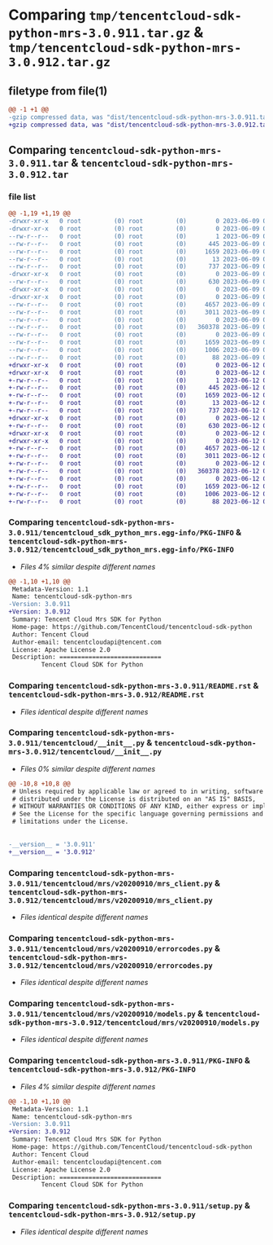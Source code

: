 # Comparing `tmp/tencentcloud-sdk-python-mrs-3.0.911.tar.gz` & `tmp/tencentcloud-sdk-python-mrs-3.0.912.tar.gz`

## filetype from file(1)

```diff
@@ -1 +1 @@
-gzip compressed data, was "dist/tencentcloud-sdk-python-mrs-3.0.911.tar", last modified: Fri Jun  9 02:23:29 2023, max compression
+gzip compressed data, was "dist/tencentcloud-sdk-python-mrs-3.0.912.tar", last modified: Mon Jun 12 03:08:10 2023, max compression
```

## Comparing `tencentcloud-sdk-python-mrs-3.0.911.tar` & `tencentcloud-sdk-python-mrs-3.0.912.tar`

### file list

```diff
@@ -1,19 +1,19 @@
-drwxr-xr-x   0 root         (0) root         (0)        0 2023-06-09 02:23:29.000000 tencentcloud-sdk-python-mrs-3.0.911/
-drwxr-xr-x   0 root         (0) root         (0)        0 2023-06-09 02:23:29.000000 tencentcloud-sdk-python-mrs-3.0.911/tencentcloud_sdk_python_mrs.egg-info/
--rw-r--r--   0 root         (0) root         (0)        1 2023-06-09 02:23:29.000000 tencentcloud-sdk-python-mrs-3.0.911/tencentcloud_sdk_python_mrs.egg-info/dependency_links.txt
--rw-r--r--   0 root         (0) root         (0)      445 2023-06-09 02:23:29.000000 tencentcloud-sdk-python-mrs-3.0.911/tencentcloud_sdk_python_mrs.egg-info/SOURCES.txt
--rw-r--r--   0 root         (0) root         (0)     1659 2023-06-09 02:23:29.000000 tencentcloud-sdk-python-mrs-3.0.911/tencentcloud_sdk_python_mrs.egg-info/PKG-INFO
--rw-r--r--   0 root         (0) root         (0)       13 2023-06-09 02:23:29.000000 tencentcloud-sdk-python-mrs-3.0.911/tencentcloud_sdk_python_mrs.egg-info/top_level.txt
--rw-r--r--   0 root         (0) root         (0)      737 2023-06-09 02:23:29.000000 tencentcloud-sdk-python-mrs-3.0.911/README.rst
-drwxr-xr-x   0 root         (0) root         (0)        0 2023-06-09 02:23:29.000000 tencentcloud-sdk-python-mrs-3.0.911/tencentcloud/
--rw-r--r--   0 root         (0) root         (0)      630 2023-06-09 02:23:29.000000 tencentcloud-sdk-python-mrs-3.0.911/tencentcloud/__init__.py
-drwxr-xr-x   0 root         (0) root         (0)        0 2023-06-09 02:23:29.000000 tencentcloud-sdk-python-mrs-3.0.911/tencentcloud/mrs/
-drwxr-xr-x   0 root         (0) root         (0)        0 2023-06-09 02:23:29.000000 tencentcloud-sdk-python-mrs-3.0.911/tencentcloud/mrs/v20200910/
--rw-r--r--   0 root         (0) root         (0)     4657 2023-06-09 02:23:29.000000 tencentcloud-sdk-python-mrs-3.0.911/tencentcloud/mrs/v20200910/mrs_client.py
--rw-r--r--   0 root         (0) root         (0)     3011 2023-06-09 02:23:29.000000 tencentcloud-sdk-python-mrs-3.0.911/tencentcloud/mrs/v20200910/errorcodes.py
--rw-r--r--   0 root         (0) root         (0)        0 2023-06-09 02:23:29.000000 tencentcloud-sdk-python-mrs-3.0.911/tencentcloud/mrs/v20200910/__init__.py
--rw-r--r--   0 root         (0) root         (0)   360378 2023-06-09 02:23:29.000000 tencentcloud-sdk-python-mrs-3.0.911/tencentcloud/mrs/v20200910/models.py
--rw-r--r--   0 root         (0) root         (0)        0 2023-06-09 02:23:29.000000 tencentcloud-sdk-python-mrs-3.0.911/tencentcloud/mrs/__init__.py
--rw-r--r--   0 root         (0) root         (0)     1659 2023-06-09 02:23:29.000000 tencentcloud-sdk-python-mrs-3.0.911/PKG-INFO
--rw-r--r--   0 root         (0) root         (0)     1006 2023-06-09 02:23:29.000000 tencentcloud-sdk-python-mrs-3.0.911/setup.py
--rw-r--r--   0 root         (0) root         (0)       88 2023-06-09 02:23:29.000000 tencentcloud-sdk-python-mrs-3.0.911/setup.cfg
+drwxr-xr-x   0 root         (0) root         (0)        0 2023-06-12 03:08:10.000000 tencentcloud-sdk-python-mrs-3.0.912/
+drwxr-xr-x   0 root         (0) root         (0)        0 2023-06-12 03:08:10.000000 tencentcloud-sdk-python-mrs-3.0.912/tencentcloud_sdk_python_mrs.egg-info/
+-rw-r--r--   0 root         (0) root         (0)        1 2023-06-12 03:08:10.000000 tencentcloud-sdk-python-mrs-3.0.912/tencentcloud_sdk_python_mrs.egg-info/dependency_links.txt
+-rw-r--r--   0 root         (0) root         (0)      445 2023-06-12 03:08:10.000000 tencentcloud-sdk-python-mrs-3.0.912/tencentcloud_sdk_python_mrs.egg-info/SOURCES.txt
+-rw-r--r--   0 root         (0) root         (0)     1659 2023-06-12 03:08:10.000000 tencentcloud-sdk-python-mrs-3.0.912/tencentcloud_sdk_python_mrs.egg-info/PKG-INFO
+-rw-r--r--   0 root         (0) root         (0)       13 2023-06-12 03:08:10.000000 tencentcloud-sdk-python-mrs-3.0.912/tencentcloud_sdk_python_mrs.egg-info/top_level.txt
+-rw-r--r--   0 root         (0) root         (0)      737 2023-06-12 03:08:10.000000 tencentcloud-sdk-python-mrs-3.0.912/README.rst
+drwxr-xr-x   0 root         (0) root         (0)        0 2023-06-12 03:08:10.000000 tencentcloud-sdk-python-mrs-3.0.912/tencentcloud/
+-rw-r--r--   0 root         (0) root         (0)      630 2023-06-12 03:08:10.000000 tencentcloud-sdk-python-mrs-3.0.912/tencentcloud/__init__.py
+drwxr-xr-x   0 root         (0) root         (0)        0 2023-06-12 03:08:10.000000 tencentcloud-sdk-python-mrs-3.0.912/tencentcloud/mrs/
+drwxr-xr-x   0 root         (0) root         (0)        0 2023-06-12 03:08:10.000000 tencentcloud-sdk-python-mrs-3.0.912/tencentcloud/mrs/v20200910/
+-rw-r--r--   0 root         (0) root         (0)     4657 2023-06-12 03:08:10.000000 tencentcloud-sdk-python-mrs-3.0.912/tencentcloud/mrs/v20200910/mrs_client.py
+-rw-r--r--   0 root         (0) root         (0)     3011 2023-06-12 03:08:10.000000 tencentcloud-sdk-python-mrs-3.0.912/tencentcloud/mrs/v20200910/errorcodes.py
+-rw-r--r--   0 root         (0) root         (0)        0 2023-06-12 03:08:10.000000 tencentcloud-sdk-python-mrs-3.0.912/tencentcloud/mrs/v20200910/__init__.py
+-rw-r--r--   0 root         (0) root         (0)   360378 2023-06-12 03:08:10.000000 tencentcloud-sdk-python-mrs-3.0.912/tencentcloud/mrs/v20200910/models.py
+-rw-r--r--   0 root         (0) root         (0)        0 2023-06-12 03:08:10.000000 tencentcloud-sdk-python-mrs-3.0.912/tencentcloud/mrs/__init__.py
+-rw-r--r--   0 root         (0) root         (0)     1659 2023-06-12 03:08:10.000000 tencentcloud-sdk-python-mrs-3.0.912/PKG-INFO
+-rw-r--r--   0 root         (0) root         (0)     1006 2023-06-12 03:08:10.000000 tencentcloud-sdk-python-mrs-3.0.912/setup.py
+-rw-r--r--   0 root         (0) root         (0)       88 2023-06-12 03:08:10.000000 tencentcloud-sdk-python-mrs-3.0.912/setup.cfg
```

### Comparing `tencentcloud-sdk-python-mrs-3.0.911/tencentcloud_sdk_python_mrs.egg-info/PKG-INFO` & `tencentcloud-sdk-python-mrs-3.0.912/tencentcloud_sdk_python_mrs.egg-info/PKG-INFO`

 * *Files 4% similar despite different names*

```diff
@@ -1,10 +1,10 @@
 Metadata-Version: 1.1
 Name: tencentcloud-sdk-python-mrs
-Version: 3.0.911
+Version: 3.0.912
 Summary: Tencent Cloud Mrs SDK for Python
 Home-page: https://github.com/TencentCloud/tencentcloud-sdk-python
 Author: Tencent Cloud
 Author-email: tencentcloudapi@tencent.com
 License: Apache License 2.0
 Description: ============================
         Tencent Cloud SDK for Python
```

### Comparing `tencentcloud-sdk-python-mrs-3.0.911/README.rst` & `tencentcloud-sdk-python-mrs-3.0.912/README.rst`

 * *Files identical despite different names*

### Comparing `tencentcloud-sdk-python-mrs-3.0.911/tencentcloud/__init__.py` & `tencentcloud-sdk-python-mrs-3.0.912/tencentcloud/__init__.py`

 * *Files 0% similar despite different names*

```diff
@@ -10,8 +10,8 @@
 # Unless required by applicable law or agreed to in writing, software
 # distributed under the License is distributed on an "AS IS" BASIS,
 # WITHOUT WARRANTIES OR CONDITIONS OF ANY KIND, either express or implied.
 # See the License for the specific language governing permissions and
 # limitations under the License.
 
 
-__version__ = '3.0.911'
+__version__ = '3.0.912'
```

### Comparing `tencentcloud-sdk-python-mrs-3.0.911/tencentcloud/mrs/v20200910/mrs_client.py` & `tencentcloud-sdk-python-mrs-3.0.912/tencentcloud/mrs/v20200910/mrs_client.py`

 * *Files identical despite different names*

### Comparing `tencentcloud-sdk-python-mrs-3.0.911/tencentcloud/mrs/v20200910/errorcodes.py` & `tencentcloud-sdk-python-mrs-3.0.912/tencentcloud/mrs/v20200910/errorcodes.py`

 * *Files identical despite different names*

### Comparing `tencentcloud-sdk-python-mrs-3.0.911/tencentcloud/mrs/v20200910/models.py` & `tencentcloud-sdk-python-mrs-3.0.912/tencentcloud/mrs/v20200910/models.py`

 * *Files identical despite different names*

### Comparing `tencentcloud-sdk-python-mrs-3.0.911/PKG-INFO` & `tencentcloud-sdk-python-mrs-3.0.912/PKG-INFO`

 * *Files 4% similar despite different names*

```diff
@@ -1,10 +1,10 @@
 Metadata-Version: 1.1
 Name: tencentcloud-sdk-python-mrs
-Version: 3.0.911
+Version: 3.0.912
 Summary: Tencent Cloud Mrs SDK for Python
 Home-page: https://github.com/TencentCloud/tencentcloud-sdk-python
 Author: Tencent Cloud
 Author-email: tencentcloudapi@tencent.com
 License: Apache License 2.0
 Description: ============================
         Tencent Cloud SDK for Python
```

### Comparing `tencentcloud-sdk-python-mrs-3.0.911/setup.py` & `tencentcloud-sdk-python-mrs-3.0.912/setup.py`

 * *Files identical despite different names*

